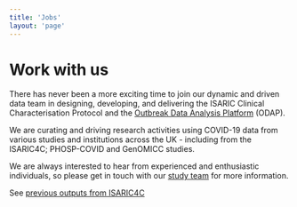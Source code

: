 ```yaml
---
title: 'Jobs'
layout: 'page'
---
```


# Work with us

There has never been a more exciting time to join our dynamic and driven data team in designing, developing, and delivering the ISARIC Clinical Characterisation Protocol and the 
[Outbreak Data Analysis Platform](https://isaric4c.net/analysis-platform/) (ODAP).  

We are curating and driving research activities using COVID-19 data from various studies and institutions across the UK - including from the ISARIC4C; PHOSP-COVID and GenOMICC studies.

We are always interested to hear from experienced and enthusiastic individuals, so please get in touch with our [study team](mailto:isaric4c-samples@roslin.ed.ac.uk) for more information. 

See [previous outputs from ISARIC4C](/outputs/)











